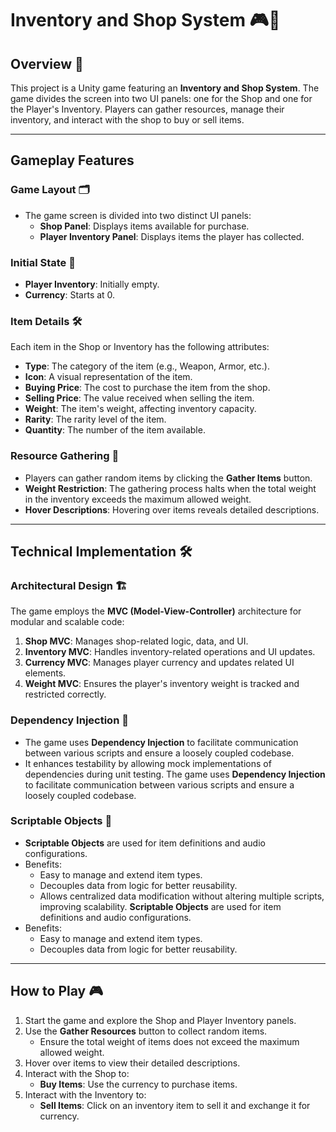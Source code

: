 # Inventory and Shop System 🎮🛒

## Overview 🌟
This project is a Unity game featuring an **Inventory and Shop System**. The game divides the screen into two UI panels: one for the Shop and one for the Player's Inventory. Players can gather resources, manage their inventory, and interact with the shop to buy or sell items.

---

## Gameplay Features

### Game Layout 🗂️
- The game screen is divided into two distinct UI panels:
  - **Shop Panel**: Displays items available for purchase.
  - **Player Inventory Panel**: Displays items the player has collected.

### Initial State 🚀
- **Player Inventory**: Initially empty.
- **Currency**: Starts at 0.

### Item Details 🛠️
Each item in the Shop or Inventory has the following attributes:
- **Type**: The category of the item (e.g., Weapon, Armor, etc.).
- **Icon**: A visual representation of the item.
- **Buying Price**: The cost to purchase the item from the shop.
- **Selling Price**: The value received when selling the item.
- **Weight**: The item's weight, affecting inventory capacity.
- **Rarity**: The rarity level of the item.
- **Quantity**: The number of the item available.

### Resource Gathering 🌱
- Players can gather random items by clicking the **Gather Items** button.
- **Weight Restriction**: The gathering process halts when the total weight in the inventory exceeds the maximum allowed weight.
- **Hover Descriptions**: Hovering over items reveals detailed descriptions.

---

## Technical Implementation 🛠️

### Architectural Design 🏗️
The game employs the **MVC (Model-View-Controller)** architecture for modular and scalable code:
1. **Shop MVC**: Manages shop-related logic, data, and UI.
2. **Inventory MVC**: Handles inventory-related operations and UI updates.
3. **Currency MVC**: Manages player currency and updates related UI elements.
4. **Weight MVC**: Ensures the player's inventory weight is tracked and restricted correctly.

### Dependency Injection 🔌
- The game uses **Dependency Injection** to facilitate communication between various scripts and ensure a loosely coupled codebase.
- It enhances testability by allowing mock implementations of dependencies during unit testing. The game uses **Dependency Injection** to facilitate communication between various scripts and ensure a loosely coupled codebase.

### Scriptable Objects 📜
- **Scriptable Objects** are used for item definitions and audio configurations.
- Benefits:
  - Easy to manage and extend item types.
  - Decouples data from logic for better reusability.
  - Allows centralized data modification without altering multiple scripts, improving scalability. **Scriptable Objects** are used for item definitions and audio configurations.
- Benefits:
  - Easy to manage and extend item types.
  - Decouples data from logic for better reusability.

---

## How to Play 🎮
1. Start the game and explore the Shop and Player Inventory panels.
2. Use the **Gather Resources** button to collect random items.
   - Ensure the total weight of items does not exceed the maximum allowed weight.
3. Hover over items to view their detailed descriptions.
4. Interact with the Shop to:
   - **Buy Items**: Use the currency to purchase items.
5. Interact with the Inventory to:
   - **Sell Items**: Click on an inventory item to sell it and exchange it for currency.
